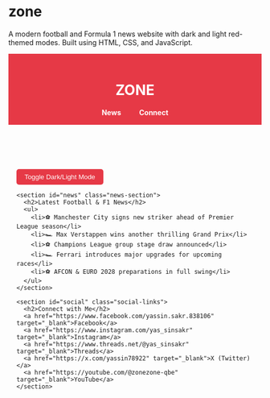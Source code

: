 # zone
 A modern football and Formula 1 news website with dark and light red-themed modes. Built using HTML, CSS, and JavaScript.
<!DOCTYPE html>
<html lang="en">
<head>
  <meta charset="UTF-8" />
  <meta name="viewport" content="width=device-width, initial-scale=1.0" />
  <title>ZONE - Football & F1 News</title>
  <style>
    :root {
      --main-red: #e63946;
      --light-bg: #ffffff;
      --dark-bg: #1a1a1a;
      --light-text: #ffffff;
      --dark-text: #000000;
    }

    body {
      margin: 0;
      font-family: Arial, sans-serif;
      background-color: var(--light-bg);
      color: var(--dark-text);
      transition: all 0.3s ease;
    }

    header {
      background-color: var(--main-red);
      padding: 1rem;
      text-align: center;
      color: white;
    }

    nav a {
      color: white;
      margin: 0 1rem;
      text-decoration: none;
      font-weight: bold;
    }

    .container {
      padding: 1rem;
    }

    .news-section {
      margin-top: 2rem;
    }

    .news-section h2 {
      color: var(--main-red);
    }

    .social-links a {
      display: block;
      margin: 0.5rem 0;
      color: var(--main-red);
      text-decoration: none;
    }

    .dark-mode {
      background-color: var(--dark-bg);
      color: var(--light-text);
    }

    .dark-mode header {
      background-color: var(--main-red);
    }

    .toggle-btn {
      margin-top: 1rem;
      padding: 0.5rem 1rem;
      background-color: var(--main-red);
      color: white;
      border: none;
      cursor: pointer;
      border-radius: 5px;
    }
  </style>
</head>
<body>
  <header>
    <h1>ZONE</h1>
    <nav>
      <a href="#news">News</a>
      <a href="#social">Connect</a>
    </nav>
  </header>

  <div class="container">
    <button class="toggle-btn" onclick="toggleMode()">Toggle Dark/Light Mode</button>

    <section id="news" class="news-section">
      <h2>Latest Football & F1 News</h2>
      <ul>
        <li>⚽ Manchester City signs new striker ahead of Premier League season</li>
        <li>🏎️ Max Verstappen wins another thrilling Grand Prix</li>
        <li>⚽ Champions League group stage draw announced</li>
        <li>🏎️ Ferrari introduces major upgrades for upcoming races</li>
        <li>⚽ AFCON & EURO 2028 preparations in full swing</li>
      </ul>
    </section>

    <section id="social" class="social-links">
      <h2>Connect with Me</h2>
      <a href="https://www.facebook.com/yassin.sakr.838106" target="_blank">Facebook</a>
      <a href="https://www.instagram.com/yas_sinsakr" target="_blank">Instagram</a>
      <a href="https://www.threads.net/@yas_sinsakr" target="_blank">Threads</a>
      <a href="https://x.com/yassin78922" target="_blank">X (Twitter)</a>
      <a href="https://youtube.com/@zonezone-qbe" target="_blank">YouTube</a>
    </section>
  </div>

  <script>
    function toggleMode() {
      document.body.classList.toggle("dark-mode");
    }
  </script>
</body>
</html>
